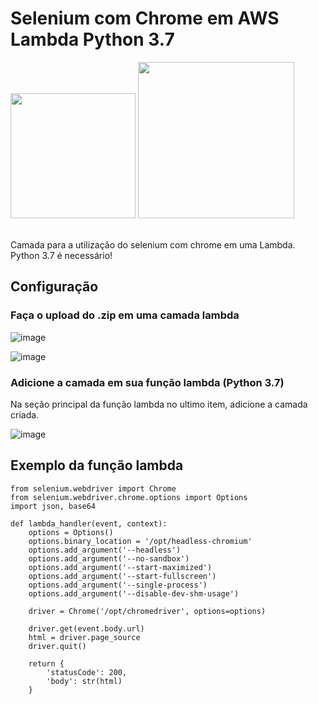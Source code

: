 # Selenium com Chrome em AWS Lambda Python 3.7

<div>
  <img width="200px" src="https://avatars0.githubusercontent.com/u/70340698?s=200&v=4" />
  <img width="250px" src="https://i.ibb.co/nrD1FdV/imagem-2021-05-29-231908.png" />
</div>
<br />

Camada para a utilização do selenium com chrome em uma Lambda. Python 3.7 é necessário!

## Configuração

### Faça o upload do .zip em uma camada lambda 

![image](https://user-images.githubusercontent.com/41404633/120089992-7812d800-c0d5-11eb-9a18-4ffd48317017.png)

![image](https://user-images.githubusercontent.com/41404633/120090012-9a0c5a80-c0d5-11eb-9263-f23983044cd9.png)

### Adicione a camada em sua função lambda (Python 3.7)

Na seção principal da função lambda no ultimo item, adicione a camada criada.

![image](https://user-images.githubusercontent.com/41404633/120090122-74338580-c0d6-11eb-9d57-8605bad4fd0e.png)

## Exemplo da função lambda

```
from selenium.webdriver import Chrome
from selenium.webdriver.chrome.options import Options
import json, base64

def lambda_handler(event, context):
    options = Options()
    options.binary_location = '/opt/headless-chromium'
    options.add_argument('--headless')
    options.add_argument('--no-sandbox')
    options.add_argument('--start-maximized')
    options.add_argument('--start-fullscreen')
    options.add_argument('--single-process')
    options.add_argument('--disable-dev-shm-usage')

    driver = Chrome('/opt/chromedriver', options=options)

    driver.get(event.body.url)
    html = driver.page_source
    driver.quit()

    return {
        'statusCode': 200,
        'body': str(html)
    }
```
